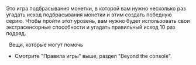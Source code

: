 Это игра подбрасывания монетки, в которой вам нужно несколько раз угадать исход подбрасывания монетки и этим создать победную серию. Чтобы пройти этот уровень, вам нужно будет использовать свои экстрасенсорные способности и угадать правильный исход 10 раз подряд.

&nbsp;
Вещи, которые могут помочь
* Смотрите "Правила игры" выше, раздел "Beyond the console".
